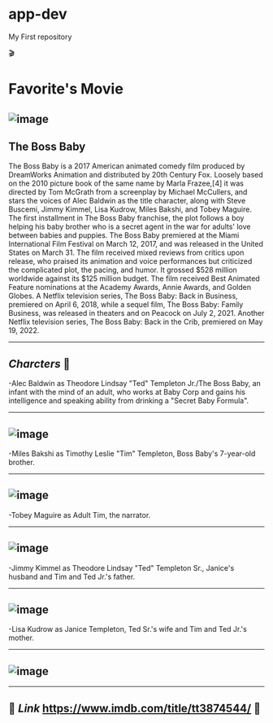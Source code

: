 # app-dev
My First repository



:clapper: 
# Favorite's Movie     



                                                                                                                                             
   ![image](https://github.com/eiroj1/app-dev/assets/151309300/4b0cc3c7-c981-47e3-a31e-93eb722ad55d)
--
 **The Boss Baby**                                                                                                                                           
 ---
                                      



The Boss Baby is a 2017 American animated comedy film produced by DreamWorks Animation and distributed by 20th Century Fox. Loosely based on the 2010 picture book of the same name by Marla Frazee,[4] it was directed by Tom McGrath from a screenplay by Michael McCullers, and stars the voices of Alec Baldwin as the title character, along with Steve Buscemi, Jimmy Kimmel, Lisa Kudrow, Miles Bakshi, and Tobey Maguire. The first installment in The Boss Baby franchise, the plot follows a boy helping his baby brother who is a secret agent in the war for adults' love between babies and puppies. The Boss Baby premiered at the Miami International Film Festival on March 12, 2017, and was released in the United States on March 31. The film received mixed reviews from critics upon release, who praised its animation and voice performances but criticized the complicated plot, the pacing, and humor. It grossed $528 million worldwide against its $125 million budget. The film received Best Animated Feature nominations at the Academy Awards, Annie Awards, and Golden Globes. A Netflix television series, The Boss Baby: Back in Business, premiered on April 6, 2018, while a sequel film, The Boss Baby: Family Business, was released in theaters and on Peacock on July 2, 2021. Another Netflix television series, The Boss Baby: Back in the Crib, premiered on May 19, 2022.












---
 *Charcters* :movie_camera:
 ---
   
 
-Alec Baldwin as Theodore Lindsay "Ted" Templeton Jr./The Boss Baby, an infant with the mind of an adult, who works at Baby Corp and gains his intelligence and speaking ability from
 drinking a "Secret Baby Formula".

 ---
  ![image](https://github.com/eiroj1/app-dev/assets/151309300/edca6271-330d-4e62-9633-a1eb64928772)
 ---



 

-Miles Bakshi as Timothy Leslie "Tim" Templeton, Boss Baby's 7-year-old brother.


---
![image](https://github.com/eiroj1/app-dev/assets/151309300/c0c01f5c-e0b4-498b-bd25-6e2bc062b972)
---


-Tobey Maguire as Adult Tim, the narrator.


---
![image](https://github.com/eiroj1/app-dev/assets/151309300/6e53048f-ee42-4e39-897d-b0c70b632b32)
---

-Jimmy Kimmel as Theodore Lindsay "Ted" Templeton Sr., Janice's husband and Tim and Ted Jr.'s father.


---
![image](https://github.com/eiroj1/app-dev/assets/151309300/3e6ba033-eb9e-4fc7-a4dd-6fa69a55e238)
---


-Lisa Kudrow as Janice Templeton, Ted Sr.'s wife and Tim and Ted Jr.'s mother.

---
![image](https://github.com/eiroj1/app-dev/assets/151309300/b3ca36f1-9f65-4d0f-887e-a904050af968)
---



---
:link: *Link* https://www.imdb.com/title/tt3874544/ :link:
---
   



